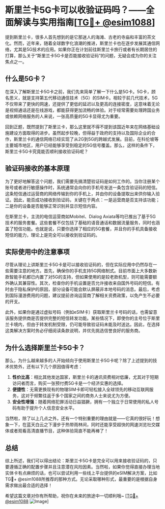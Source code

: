 # 斯里兰卡5G卡可以收验证码吗？——全面解读与实用指南[[TG💪+ @esim1088](https://t.me/s/esim1088)]

提到斯里兰卡，很多人首先想到的是它那迷人的海滩、古老的寺庙和丰富的茶文化。然而，近年来，随着全球数字化浪潮的推进，斯里兰卡也在逐步发展其通信网络，尤其是5G技术的应用。如果你正在计划前往斯里兰卡旅行或者有长期居住的打算，那么关于“斯里兰卡5G卡是否能接收验证码”的问题，无疑会成为你的关注焦点之一。

## 什么是5G卡？

在深入了解斯里兰卡5G卡之前，我们先来简单了解一下什么是5G卡。5G卡，顾名思义，就是支持第五代移动通信技术（5G）的SIM卡。相较于前几代技术，5G不仅带来了更快的网速，还提供了更低的延迟以及更高的连接密度，这意味着无论是视频通话还是在线游戏，都能获得更加流畅的体验。对于经常需要处理跨国业务或依赖网络服务的人来说，一张高质量的5G卡显得尤为重要。

回到正题，既然提到了斯里兰卡，那么这里就不得不提到该国近年来在网络基础设施建设方面取得的进步。虽然起步较晚，但得益于政府的支持以及国际企业的合作，斯里兰卡的通信网络已经实现了从2G到5G的跨越式发展。目前，在科伦坡等主要城市地区，用户已经能够享受到稳定的5G信号覆盖。那么，这样的条件下，斯里兰卡5G卡究竟能否顺利接收验证码呢？

## 验证码接收的基本原理

为了更好地解答这个问题，我们需要先搞清楚验证码是如何工作的。当你注册某个账号或者进行敏感操作时，系统通常会向你的手机号发送一条包含验证码的短信。这条短信通过运营商的网络传输到你的手机上，并由你的设备提取出来供你输入验证。因此，能否成功接收到验证码，关键在于两点：一是运营商是否支持该功能；二是你的设备是否能够正常识别并显示短信内容。

在斯里兰卡，主流的电信运营商如Mobitel、Dialog Axiata等均已推出了基于5G技术的服务套餐。这些套餐不仅包括了基础的语音通话和数据流量服务，同时也涵盖了短信功能。也就是说，只要你选择了相应的5G套餐，并且你的手机具备接收短信的能力，理论上是完全可以接收到验证码的。

## 实际使用中的注意事项

尽管从理论上讲斯里兰卡5G卡是可以接收验证码的，但在实际应用中仍然存在一些需要注意的地方。首先，确保你的手机支持5G网络制式。目前市面上大多数新款智能手机都已内置了对5G的支持，但如果使用的是较老款机型，则可能需要额外确认其兼容性。其次，检查你的手机设置是否允许接收来自国外号码的短信。有时由于隐私保护的原因，部分设备可能会默认屏蔽非本地号码的消息。最后，考虑到国际漫游费用的问题，建议提前咨询运营商了解相关资费政策，以免产生不必要的开支。

此外，如果你是通过虚拟号码（例如eSIM卡）获取斯里兰卡号码的话，也需留意该服务提供商是否提供完整的短信转发功能。某些情况下，即使你的主号位于斯里兰卡境内，但由于转发机制受限，仍可能导致验证码未能及时送达。因此，在选择这类解决方案时务必仔细阅读条款说明，并优先挑选信誉良好的服务商。

## 为什么选择斯里兰卡5G卡？

那么，为什么越来越多的人开始倾向于使用斯里兰卡5G卡呢？除了上述提到的技术优势外，还有以下几个原因值得考虑：

1. **性价比高**：相比其他发达国家，斯里兰卡的通讯资费相对低廉，尤其对于短期访问者而言，购买一张预付费5G卡是一个经济实惠的选择。
2. **便捷性**：无需更换现有的物理SIM卡即可轻松接入全球领先的移动互联网服务，这对于频繁往返于多个国家之间的商务人士来说尤为方便。
3. **安全性增强**：随着网络犯罪活动日益猖獗，拥有一个独立于日常使用的私人号码有助于提升个人信息安全水平。

当然啦，除了以上几点之外，还有一个特别重要的理由就是——它真的很好玩！想象一下，在蓝天白云之下漫步于热带雨林间，同时还能享受超快的网速浏览社交媒体或者观看高清直播节目，这种体验简直不能再棒了！

## 总结

综上所述，我们可以得出结论：斯里兰卡5G卡是完全可以用来接收验证码的，只要遵循正确的配置步骤并且注意潜在风险因素。当然啦，如果你觉得直接办理当地实体卡有点麻烦的话，也可以尝试利用一些线上平台提供的eSIM解决方案，比如TG💪+ @esim1088所推荐的那种方式。无论采取哪种形式，最重要的是根据自身需求做出最合适的选择！

希望这篇文章对你有所帮助，祝你在未来的旅途中一切顺利哦~ [[TG💪+ @esim1088](https://t.me/s/esim1088) ![Image](https://i.postimg.cc/4NQfJmqS/Snipaste-2025-05-13-00-14-12.png)]
